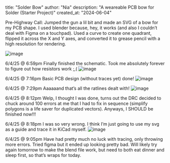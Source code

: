 title: "Solder Bow"
author: "Nia"
description: "A weareable PCB bow for Solder (Starter Project)"
created_at: "2024-06-04"



Pre-Highway Call:
Jumped the gun a lil bit and made an SVG of a bow for my PCB shape. I used blender because, hey, it works (and also I couldn’t deal with Figma on a touchpad).
Used a curve to create one quadrant, flipped it across the X and Y axes, and converted it to grease pencil with a high resolution for rendering.

![image](https://github.com/user-attachments/assets/c16a8ae6-d50a-4d03-9bb7-8df268a0892b)

6/4/25 @ 6:59pm 
Finally finished the schematic. Took me absolutely forever to figure out how resistors work ;,(
![image](https://github.com/user-attachments/assets/a4ca81b6-a570-4b40-b558-c74705d1fd62)


6/4/25 @ 7:16pm
Basic PCB design (without traces yet) done!
![image](https://github.com/user-attachments/assets/a86086db-f706-41b0-a74c-4d7c01073a9a)

6/4/25 @ 7:29pm
Aaaaaand that’s all the ratlines dealt with!
![image](https://github.com/user-attachments/assets/e625382d-9882-4d41-a3bf-b425c82e1d91)

6/4/25 @ 8:12pm
Welp, I thought I was done, turns out the DRC decided to chuck around 100 errors at me that I had to fix in sequence (simplify polygons is a life saver for duplicated vectors). Anyways, I SHOULD be finished now!!!

6/4/25 @ 8:18pm
I was so very wrong. I think I’m just going to use my svg as a guide and trace it in KiCad myself.
![image](https://github.com/user-attachments/assets/704f0fa6-a9b6-42a2-8393-e7dc59aa11c0)

6/4/25 @ 9:05pm
Have had pretty much no luck with tracing, only throwing more errors. Tried figma but it ended up looking pretty bad. Will likely try again tomorrow to make the blend file work, but need to both eat dinner and sleep first, so that’s wraps for today.
